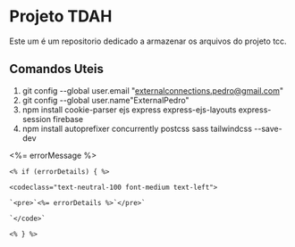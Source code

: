 # Projeto TDAH

Este um é um repositorio dedicado a armazenar os arquivos do projeto tcc.

## Comandos Uteis

1. git config --global user.email "externalconnections.pedro@gmail.com"
2. git config --global user.name"ExternalPedro"
3. npm install cookie-parser ejs express express-ejs-layouts express-session firebase
4. npm install autoprefixer concurrently postcss sass tailwindcss --save-dev




<%= errorMessage %>

    <% if (errorDetails) { %>

    <codeclass="text-neutral-100 font-medium text-left">

    `<pre>`<%= errorDetails %>`</pre>`

    `</code>`

    <% } %>
